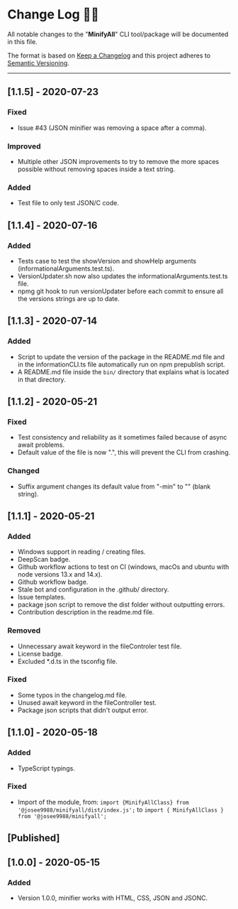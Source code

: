# **Change Log** 📜📝

All notable changes to the "**MinifyAll**" CLI tool/package will be documented in this file.

The format is based on [Keep a Changelog](https://keepachangelog.com/en/1.0.0/) and this project adheres to [Semantic Versioning](https://semver.org/spec/v2.0.0.html).

---

## [**1.1.5**] - 2020-07-23

### Fixed

* Issue #43 (JSON minifier was removing a space after a comma).

### Improved

* Multiple other JSON improvements to try to remove the more spaces possible without removing spaces inside a text string.

### Added

* Test file to only test JSON/C code.


## [**1.1.4**] - 2020-07-16

### Added

* Tests case to test the showVersion and showHelp arguments (informationalArguments.test.ts).
* VersionUpdater.sh now also updates the informationalArguments.test.ts file.
* npmg git hook to run versionUpdater before each commit to ensure all the versions strings are up to date.

## [**1.1.3**] - 2020-07-14

### Added

* Script to update the version of the package in the README.md file and in the informationCLI.ts file automatically run on npm prepublish script.
* A README.md file inside the `bin/` directory that explains what is located in that directory.

## [**1.1.2**] - 2020-05-21

### Fixed

* Test consistency and reliability as it sometimes failed because of async await problems.
* Default value of the file is now ".", this will prevent the CLI from crashing.

### Changed

* Suffix argument changes its default value from "-min" to "" (blank string).

## [**1.1.1**] - 2020-05-21

### Added

* Windows support in reading / creating files.
* DeepScan badge.
* Github workflow actions to test on CI (windows, macOs and ubuntu with node versions 13.x and 14.x).
* Github workflow badge.
* Stale bot and configuration in the .github/ directory.
* Issue templates.
* package json script to remove the dist folder without outputting errors.
* Contribution description in the readme.md file.

### Removed

* Unnecessary await keyword in the fileControler test file.
* License badge.
* Excluded *.d.ts in the tsconfig file.

### Fixed

* Some typos in the changelog.md file.
* Unused await keyword in the fileController test.
* Package json scripts that didn't output error.

## [**1.1.0**] - 2020-05-18

### Added

* TypeScript typings.

### Fixed

* Import of the module, from: `import {MinifyAllClass} from '@josee9988/minifyall/dist/index.js';` to `import { MinifyAllClass } from '@josee9988/minifyall';`

## [Published]

## [**1.0.0**] - 2020-05-15

### Added

* Version 1.0.0, minifier works with HTML, CSS, JSON and JSONC.
